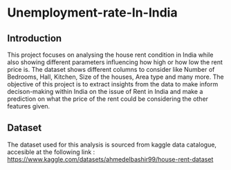 # Unemployment-rate-In-India
## Introduction

This project focuses on analysing the house rent condition in India while also showing different parameters influencing how high or how low the rent price is. The dataset shows different columns to consider like Number of Bedrooms, Hall, Kitchen, Size of the houses, Area type and many more.
The objective of this project is to extract insights from the data to make inform decison-making  within India on the issue of Rent in India and make a prediction on what the price of the rent could be considering the other features given.  
## Dataset

The dataset used for this analysis is sourced from kaggle data catalogue, accesible at the following link :  https://www.kaggle.com/datasets/ahmedelbashir99/house-rent-dataset
